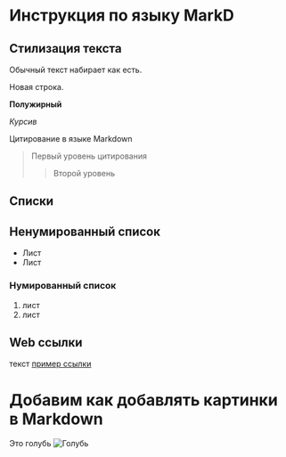# Инструкция по языку MarkD

## Стилизация текста
Обычный текст набирает как есть.

Новая строка.

**Полужирный**

*Курсив*

Цитирование в языке Markdown
> Первый уровень цитирования
>> Второй уровень 

## Списки
## Ненумированный список
* Лист 
* Лист

### Нумированный список
1. лист
2. лист

## Web ссылки
текст [пример ссылки](http.example.com "Всплывающая подсказка")

# Добавим как добавлять картинки в Markdown #

Это голубь
![Голубь](Golub.jpg)
